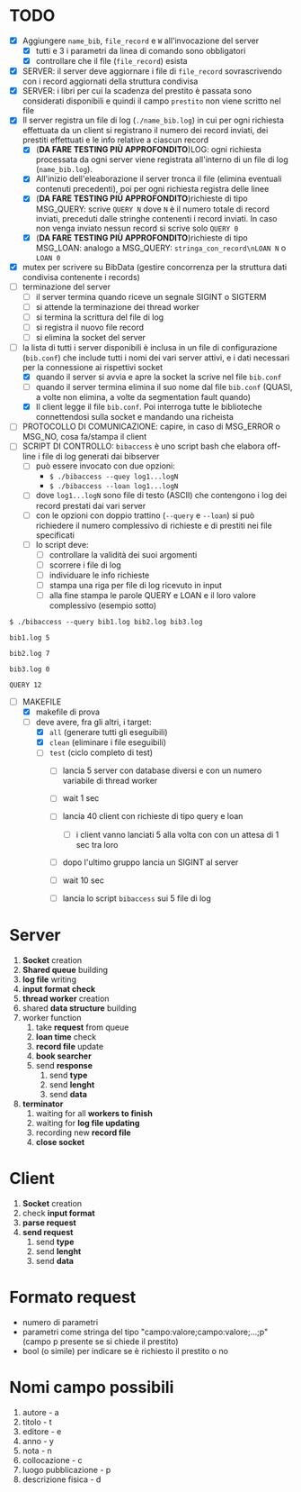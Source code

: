 # TODO
- [x] Aggiungere `name_bib`, `file_record` e `W` all'invocazione del server
    - [x] tutti e 3 i parametri da linea di comando sono obbligatori
    - [x] controllare che il file (`file_record`) esista
- [x] SERVER: il server deve aggiornare i file di `file_record` sovrascrivendo con i record aggiornati della struttura condivisa
- [x] SERVER: i libri per cui la scadenza del prestito è passata sono considerati disponibili e quindi il campo `prestito` non viene scritto nel file
- [x] Il server registra un file di log (`./name_bib.log`) in cui per ogni richiesta effettuata da un client si registrano il numero dei record inviati, dei prestiti effettuati e le info relative a ciascun record
    - [x] (**DA FARE TESTING PIÙ APPROFONDITO**)LOG: ogni richiesta processata da ogni server viene registrata all'interno di un file di log (`name_bib.log`).
    - [x] All'inizio dell'eleaborazione il server tronca il file (elimina eventuali contenuti precedenti), poi per ogni richiesta registra delle linee
    - [x] (**DA FARE TESTING PIÙ APPROFONDITO**)richieste di tipo MSG_QUERY:
        scrive `QUERY N` dove `N` è il numero totale di record inviati, preceduti dalle stringhe contenenti i record inviati. In caso non venga inviato nessun record si scrive solo `QUERY 0`
    - [x] (**DA FARE TESTING PIÙ APPROFONDITO**)richieste di tipo MSG_LOAN:
        analogo a MSG_QUERY: `stringa_con_record\nLOAN N` o `LOAN 0`
- [x] mutex per scrivere su BibData (gestire concorrenza per la struttura dati condivisa contenente i records)
- [ ] terminazione del server
    - [ ] il server termina quando riceve un segnale SIGINT o SIGTERM
    - [ ] si attende la terminazione dei thread worker
    - [ ] si termina la scrittura del file di log
    - [ ] si registra il nuovo file record
    - [ ] si elimina la socket del server
- [ ] la lista di tutti i server disponibili è inclusa in un file di configurazione (`bib.conf`) che include tutti i nomi dei vari server attivi, e i dati necessari per la connessione ai rispettivi socket
    - [x] quando il server si avvia e apre la socket la scrive nel file `bib.conf`
    - [ ] quando il server termina elimina il suo nome dal file `bib.conf` (QUASI, a volte non elimina, a volte da segmentation fault quando)
    - [x] Il client legge il file `bib.conf`. Poi interroga tutte le biblioteche connettendosi sulla socket e mandando una richeista
- [ ] PROTOCOLLO DI COMUNICAZIONE: capire, in caso di MSG_ERROR o MSG_NO, cosa fa/stampa il client
- [ ] SCRIPT DI CONTROLLO: `bibaccess` è uno script bash che elabora off-line i file di log generati dai bibserver
    - [ ] può essere invocato con due opzioni: 
        - `$ ./bibaccess --quey log1...logN`
        - `$ ./bibaccess --loan log1...logN`
    - [ ] dove `log1...logN` sono file di testo (ASCII) che contengono i log dei record prestati dai vari server
    - [ ] con le opzioni con doppio trattino (`--query` e `--loan`) si può richiedere il numero complessivo di richieste e di prestiti nei file specificati
    - [ ] lo script deve:
        - [ ] controllare la validità dei suoi argomenti
        - [ ] scorrere i file di log
        - [ ] individuare le info richieste
        - [ ] stampa una riga per file di log ricevuto in input
        - [ ] alla fine stampa le parole QUERY e LOAN e il loro valore complessivo (esempio sotto)
```
$ ./bibaccess --query bib1.log bib2.log bib3.log

bib1.log 5

bib2.log 7

bib3.log 0

QUERY 12
```
- [ ] MAKEFILE
    - [x] makefile di prova
    - [ ] deve avere, fra gli altri, i target:
        - [x] `all` (generare tutti gli eseguibili)
        - [x] `clean` (eliminare i file eseguibili)
        - [ ] `test` (ciclo completo di test)
            - [ ] lancia 5 server con database diversi e con un numero variabile di thread worker
            - [ ] wait 1 sec
            - [ ] lancia 40 client con richieste di tipo query e loan
                - [ ] i client vanno lanciati 5 alla volta con con un attesa di 1 sec tra loro
            - [ ] dopo l'ultimo gruppo lancia un SIGINT al server
            - [ ] wait 10 sec
            - [ ] lancia lo script `bibaccess` sui 5 file di log



# Server
1. **Socket** creation
2. **Shared queue** building
3. **log file** writing
4. **input format check**
5. **thread worker** creation
6. shared **data structure** building
7. worker function
    1. take **request** from queue
    2. **loan time** check
    3. **record file** update
    4. **book searcher**
    5. send **response**
        1. send **type**
        2. send **lenght**
        3. send **data**
8. **terminator**
    1. waiting for all **workers to finish**
    2. waiting for **log file updating**
    3. recording new **record file**
    4. **close socket**

# Client
1. **Socket** creation
2. check **input format**
3. **parse request**
4. **send request**
    1. send **type**
    2. send **lenght**
    3. send **data**

# Formato request
- numero di parametri
- parametri come stringa del tipo "campo:valore;campo:valore;...;p" (campo p presente se si chiede il prestito)
- bool (o simile) per indicare se è richiesto il prestito o no

# Nomi campo possibili
1. autore - a
2. titolo - t
3. editore - e
4. anno - y
5. nota - n
6. collocazione - c
7. luogo pubblicazione - p
8. descrizione fisica - d